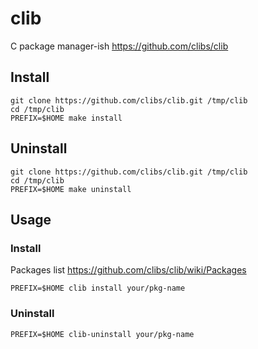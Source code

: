 # clib

C package manager-ish <https://github.com/clibs/clib>

## Install

    git clone https://github.com/clibs/clib.git /tmp/clib
    cd /tmp/clib
    PREFIX=$HOME make install

## Uninstall

    git clone https://github.com/clibs/clib.git /tmp/clib
    cd /tmp/clib
    PREFIX=$HOME make uninstall

## Usage

### Install

Packages list <https://github.com/clibs/clib/wiki/Packages>

    PREFIX=$HOME clib install your/pkg-name

### Uninstall

    PREFIX=$HOME clib-uninstall your/pkg-name
